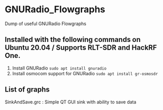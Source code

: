 # GNURadio_Flowgraphs
Dump of useful GNURadio Flowgraphs

## Installed with the following commands on Ubuntu 20.04 / Supports RLT-SDR and HackRF One.

1. Install GNURadio
`sudo apt install gnuradio`
2. Install osmocom support for GNURadio
`sudo apt install gr-osmosdr`

## List of graphs
SinkAndSave.grc
: Simple QT GUI sink with ability to save data
